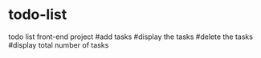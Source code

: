 # todo-list
todo list front-end project
#add tasks
#display the tasks
#delete the tasks
#display total number of tasks
